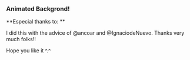 ### Animated Backgrond!

**Especial thanks to: **


I did this with the advice of @ancoar and @IgnaciodeNuevo. Thanks very much folks!!

Hope you like it ^.^
